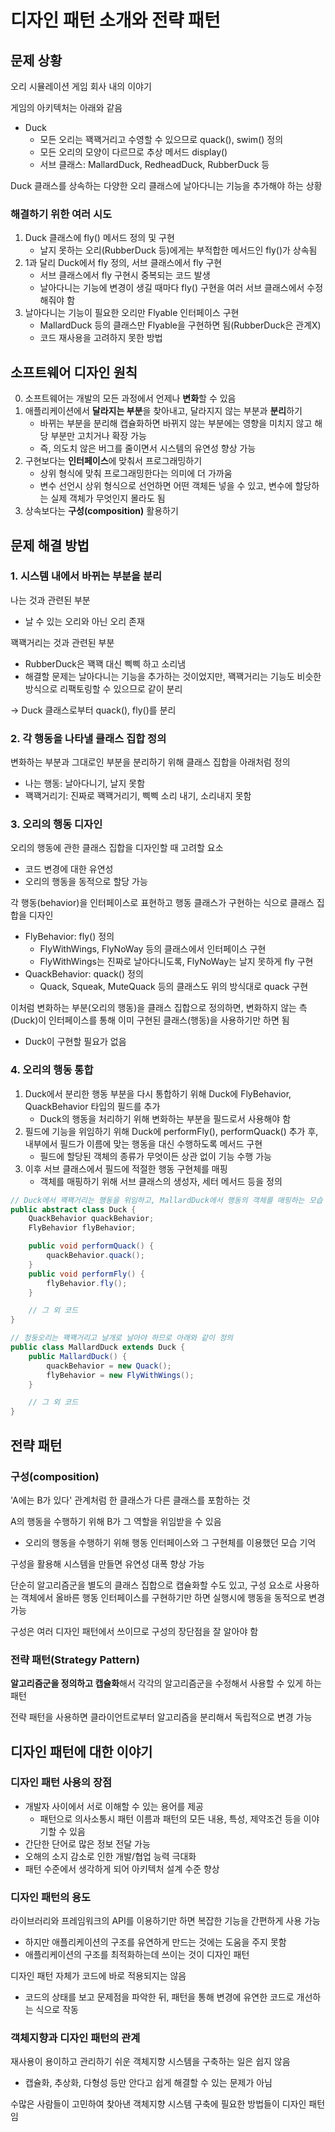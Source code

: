 # 디자인 패턴 소개와 전략 패턴
## 문제 상황
오리 시뮬레이션 게임 회사 내의 이야기

게임의 아키텍처는 아래와 같음
* Duck
    * 모든 오리는 꽥꽥거리고 수영할 수 있으므로 quack(), swim() 정의
    * 모든 오리의 모양이 다르므로 추상 메서드 display()
    * 서브 클래스: MallardDuck, RedheadDuck, RubberDuck 등

Duck 클래스를 상속하는 다양한 오리 클래스에 날아다니는 기능을 추가해야 하는 상황

### 해결하기 위한 여러 시도
1. Duck 클래스에 fly() 메서드 정의 및 구현
    * 날지 못하는 오리(RubberDuck 등)에게는 부적합한 메서드인 fly()가 상속됨
2. 1과 달리 Duck에서 fly 정의, 서브 클래스에서 fly 구현
    * 서브 클래스에서 fly 구현시 중복되는 코드 발생
    * 날아다니는 기능에 변경이 생길 때마다 fly() 구현을 여러 서브 클래스에서 수정해줘야 함
3. 날아다니는 기능이 필요한 오리만 Flyable 인터페이스 구현
    * MallardDuck 등의 클래스만 Flyable을 구현하면 됨(RubberDuck은 관계X)
    * 코드 재사용을 고려하지 못한 방법

## 소프트웨어 디자인 원칙
0. 소프트웨어는 개발의 모든 과정에서 언제나 **변화**할 수 있음
1. 애플리케이션에서 **달라지는 부분**을 찾아내고, 달라지지 않는 부분과 **분리**하기
    * 바뀌는 부분을 분리해 캡슐화하면 바뀌지 않는 부분에는 영향을 미치지 않고 해당 부분만 고치거나 확장 가능
    * 즉, 의도치 않은 버그를 줄이면서 시스템의 유연성 향상 가능
2. 구현보다는 **인터페이스**에 맞춰서 프로그래밍하기
    * 상위 형식에 맞춰 프로그래밍한다는 의미에 더 가까움
    * 변수 선언시 상위 형식으로 선언하면 어떤 객체든 넣을 수 있고, 변수에 할당하는 실제 객체가 무엇인지 몰라도 됨
3. 상속보다는 **구성(composition)** 활용하기

## 문제 해결 방법
### 1. 시스템 내에서 바뀌는 부분을 분리
나는 것과 관련된 부분
* 날 수 있는 오리와 아닌 오리 존재

꽥꽥거리는 것과 관련된 부분
* RubberDuck은 꽥꽥 대신 삑삑 하고 소리냄
* 해결할 문제는 날아다니는 기능을 추가하는 것이었지만, 꽥꽥거리는 기능도 비슷한 방식으로 리팩토링할 수 있으므로 같이 분리

-> Duck 클래스로부터 quack(), fly()를 분리

### 2. 각 행동을 나타낼 클래스 집합 정의
변화하는 부분과 그대로인 부분을 분리하기 위해 클래스 집합을 아래처럼 정의
* 나는 행동: 날아다니기, 날지 못함
* 꽥꽥거리기: 진짜로 꽥꽥거리기, 삑삑 소리 내기, 소리내지 못함

### 3. 오리의 행동 디자인
오리의 행동에 관한 클래스 집합을 디자인할 때 고려할 요소
* 코드 변경에 대한 유연성
* 오리의 행동을 동적으로 할당 가능

각 행동(behavior)을 인터페이스로 표현하고 행동 클래스가 구현하는 식으로 클래스 집합을 디자인
* FlyBehavior: fly() 정의
    * FlyWithWings, FlyNoWay 등의 클래스에서 인터페이스 구현
    * FlyWithWings는 진짜로 날아다니도록, FlyNoWay는 날지 못하게 fly 구현
* QuackBehavior: quack() 정의
    * Quack, Squeak, MuteQuack 등의 클래스도 위의 방식대로 quack 구현

이처럼 변화하는 부분(오리의 행동)을 클래스 집합으로 정의하면, 변화하지 않는 측(Duck)이 인터페이스를 통해 이미 구현된 클래스(행동)을 사용하기만 하면 됨
* Duck이 구현할 필요가 없음

### 4. 오리의 행동 통합
1. Duck에서 분리한 행동 부분을 다시 통합하기 위해 Duck에 FlyBehavior, QuackBehavior 타입의 필드를 추가
    * Duck의 행동을 처리하기 위해 변화하는 부분을 필드로서 사용해야 함
2. 필드에 기능을 위임하기 위해 Duck에 performFly(), performQuack() 추가 후, 내부에서 필드가 이름에 맞는 행동을 대신 수행하도록 메서드 구현
    * 필드에 할당된 객체의 종류가 무엇이든 상관 없이 기능 수행 가능
3. 이후 서브 클래스에서 필드에 적절한 행동 구현체를 매핑
    * 객체를 매핑하기 위해 서브 클래스의 생성자, 세터 메서드 등을 정의

```java
// Duck에서 꽥꽥거리는 행동을 위임하고, MallardDuck에서 행동의 객체를 매핑하는 모습
public abstract class Duck {
    QuackBehavior quackBehavior;
    FlyBehavior flyBehavior;

    public void performQuack() {
        quackBehavior.quack();
    }
    public void performFly() {
        flyBehavior.fly();
    }

    // 그 외 코드
}

// 청둥오리는 꽥꽥거리고 날개로 날아야 하므로 아래와 같이 정의
public class MallardDuck extends Duck {
    public MallardDuck() {
        quackBehavior = new Quack();
        flyBehavior = new FlyWithWings();
    }

    // 그 외 코드
}
```

## 전략 패턴
### 구성(composition)
'A에는 B가 있다' 관계처럼 한 클래스가 다른 클래스를 포함하는 것

A의 행동을 수행하기 위해 B가 그 역할을 위임받을 수 있음
* 오리의 행동을 수행하기 위해 행동 인터페이스와 그 구현체를 이용했던 모습 기억

구성을 활용해 시스템을 만들면 유연성 대폭 향상 가능

단순히 알고리즘군을 별도의 클래스 집합으로 캡슐화할 수도 있고, 구성 요소로 사용하는 객체에서 올바른 행동 인터페이스를 구현하기만 하면 실행시에 행동을 동적으로 변경 가능

구성은 여러 디자인 패턴에서 쓰이므로 구성의 장단점을 잘 알아야 함

### 전략 패턴(Strategy Pattern)
**알고리즘군을 정의하고 캡슐화**해서 각각의 알고리즘군을 수정해서 사용할 수 있게 하는 패턴

전략 패턴을 사용하면 클라이언트로부터 알고리즘을 분리해서 독립적으로 변경 가능

## 디자인 패턴에 대한 이야기
### 디자인 패턴 사용의 장점
* 개발자 사이에서 서로 이해할 수 있는 용어를 제공
    * 패턴으로 의사소통시 패턴 이름과 패턴의 모든 내용, 특성, 제약조건 등을 이야기할 수 있음
* 간단한 단어로 많은 정보 전달 가능
* 오해의 소지 감소로 인한 개발/협업 능력 극대화
* 패턴 수준에서 생각하게 되어 아키텍처 설계 수준 향상
### 디자인 패턴의 용도
라이브러리와 프레임워크의 API를 이용하기만 하면 복잡한 기능을 간편하게 사용 가능
* 하지만 애플리케이션의 구조를 유연하게 만드는 것에는 도움을 주지 못함
* 애플리케이션의 구조를 최적화하는데 쓰이는 것이 디자인 패턴

디자인 패턴 자체가 코드에 바로 적용되지는 않음
* 코드의 상태를 보고 문제점을 파악한 뒤, 패턴을 통해 변경에 유연한 코드로 개선하는 식으로 작동

### 객체지향과 디자인 패턴의 관계
재사용이 용이하고 관리하기 쉬운 객체지향 시스템을 구축하는 일은 쉽지 않음
* 캡슐화, 추상화, 다형성 등만 안다고 쉽게 해결할 수 있는 문제가 아님

수많은 사람들이 고민하여 찾아낸 객체지향 시스템 구축에 필요한 방법들이 디자인 패턴임
